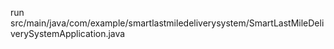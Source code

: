 run src/main/java/com/example/smartlastmiledeliverysystem/SmartLastMileDeliverySystemApplication.java
